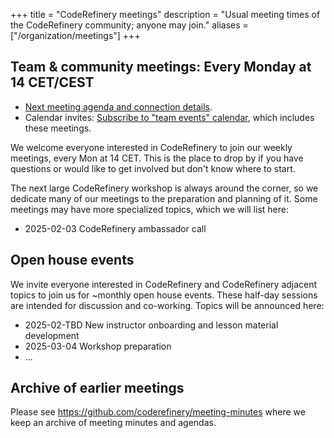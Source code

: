 +++
title = "CodeRefinery meetings"
description = "Usual meeting times of the CodeRefinery community; anyone may join."
aliases = ["/organization/meetings"]
+++

## Team & community meetings: Every Monday at 14 CET/CEST

- [Next meeting agenda and connection details](https://hackmd.io/@coderefinery/team-meeting).
- Calendar invites: [Subscribe to "team events" calendar](/calendars/), which includes these meetings.

We welcome everyone interested in CodeRefinery to join our weekly meetings, every Mon at 14 CET.
This is the place to drop by if you have questions or would like to get
involved but don't know where to start.

The next large CodeRefinery workshop is always around the corner, 
so we dedicate many of our meetings to the preparation and planning of it.
Some meetings may have more specialized topics, which we will list here: 

- 2025-02-03 CodeRefinery ambassador call


## Open house events

We invite everyone interested in CodeRefinery and CodeRefinery adjacent topics to join us for ~monthly open house events. 
These half-day sessions are intended for discussion and co-working. Topics will be announced here: 

- 2025-02-TBD New instructor onboarding and lesson material development
- 2025-03-04 Workshop preparation
- ...


## Archive of earlier meetings

Please see <https://github.com/coderefinery/meeting-minutes> where we keep
an archive of meeting minutes and agendas.
